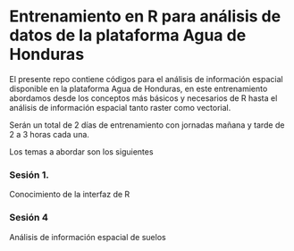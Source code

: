 # Entrenamiento en R para análisis de datos de la plataforma Agua de Honduras

El presente repo contiene códigos para el análisis de información espacial disponible en la plataforma Agua de Honduras, en este entrenamiento abordamos desde los conceptos más básicos y necesarios de R hasta el análisis de información espacial tanto raster como vectorial. 

Serán un total de 2 días de entrenamiento con jornadas mañana y tarde de 2 a 3 horas cada una. 

Los temas a abordar son los siguientes 

### Sesión 1. 

Conocimiento de la interfaz de R

### Sesión 4
Análisis de información espacial de suelos
